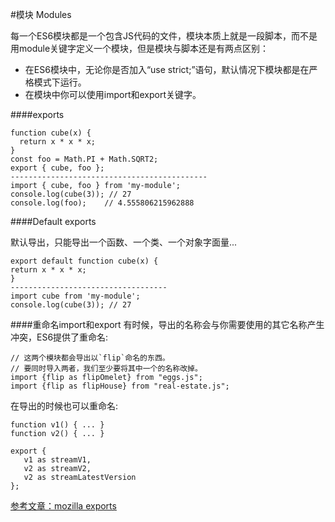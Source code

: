 #模块 Modules

每一个ES6模块都是一个包含JS代码的文件，模块本质上就是一段脚本，而不是用module关键字定义一个模块，但是模块与脚本还是有两点区别：

* 在ES6模块中，无论你是否加入“use strict;”语句，默认情况下模块都是在严格模式下运行。
* 在模块中你可以使用import和export关键字。

####exports

```
function cube(x) {
  return x * x * x;
}
const foo = Math.PI + Math.SQRT2;
export { cube, foo };
--------------------------------------------
import { cube, foo } from 'my-module';
console.log(cube(3)); // 27
console.log(foo);    // 4.555806215962888
```
####Default exports

默认导出，只能导出一个函数、一个类、一个对象字面量...

```
export default function cube(x) {
return x * x * x;
}
-----------------------------------
import cube from 'my-module';
console.log(cube(3)); // 27
```
####重命名import和export
有时候，导出的名称会与你需要使用的其它名称产生冲突，ES6提供了重命名:
```
// 这两个模块都会导出以`flip`命名的东西。
// 要同时导入两者，我们至少要将其中一个的名称改掉。
import {flip as flipOmelet} from "eggs.js";
import {flip as flipHouse} from "real-estate.js";
```

在导出的时候也可以重命名:
```
function v1() { ... }
function v2() { ... }

export {
   v1 as streamV1,
   v2 as streamV2,
   v2 as streamLatestVersion
};
```
[
参考文章：mozilla exports](https://developer.mozilla.org/en-US/docs/Web/JavaScript/Reference/Statements/export)



